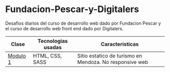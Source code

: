 # Fundacion-Pescar-y-Digitalers
Desafios diarios del curso de desarrollo web dado por Fundacion Pescar y el curso de desarrollo web front end dado por Digitalers.

|  Clase  |Tecnologias usadas| Caracteristicas |
|---------|-----------|--------------|
|<a href="https://bobrukfs.github.io/Fundacion-Pescar-y-Digitalers/Modulo-1/">Modulo 1</a>|HTML, CSS, SASS| Sitio estatico de turismo en Mendoza. No responsive web |

